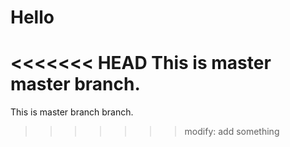 # Hello
<<<<<<< HEAD
This is master master branch.
=======
This is master branch branch.
>>>>>>> modify: add something
